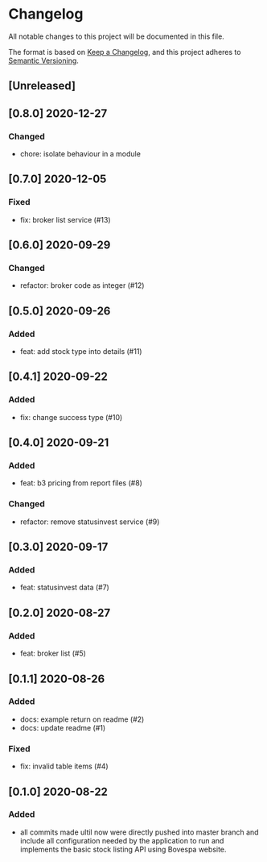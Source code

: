 # Changelog
All notable changes to this project will be documented in this file.

The format is based on [Keep a Changelog](https://keepachangelog.com/en/1.0.0/),
and this project adheres to [Semantic Versioning](https://semver.org/spec/v2.0.0.html).

## [Unreleased]

## [0.8.0] 2020-12-27

### Changed
- chore: isolate behaviour in a module

## [0.7.0] 2020-12-05

### Fixed
- fix: broker list service (#13)

## [0.6.0] 2020-09-29

### Changed
- refactor: broker code as integer (#12)

## [0.5.0] 2020-09-26

### Added
- feat: add stock type into details (#11)

## [0.4.1] 2020-09-22

### Added
- fix: change success type (#10)

## [0.4.0] 2020-09-21

### Added
- feat: b3 pricing from report files (#8)

### Changed
- refactor: remove statusinvest service (#9)

## [0.3.0] 2020-09-17

### Added
- feat: statusinvest data (#7)

## [0.2.0] 2020-08-27

### Added
- feat: broker list (#5)

## [0.1.1] 2020-08-26

### Added
- docs: example return on readme (#2)
- docs: update readme (#1)

### Fixed
- fix: invalid table items (#4)

## [0.1.0] 2020-08-22

### Added

- all commits made ultil now were directly pushed into master branch and include all configuration needed by the application to run and implements the basic stock listing API using Bovespa website.